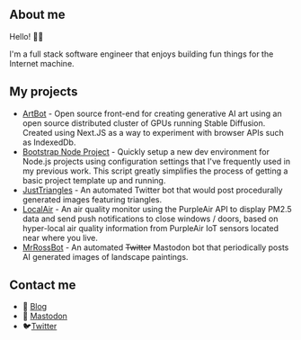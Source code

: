 ## About me

Hello! 👋🏻

I'm a full stack software engineer that enjoys building fun things for the Internet machine.

## My projects

* [ArtBot](https://tinybots.net/arbot) - Open source front-end for creating generative AI art using an open source distributed cluster of GPUs running Stable Diffusion. Created using Next.JS as a way to experiment with browser APIs such as IndexedDb.
* [Bootstrap Node Project](https://github.com/daveschumaker/bootstrap-node-project) - Quickly setup a new dev environment for Node.js projects using configuration settings that I've frequently used in my previous work. This script greatly simplifies the process of getting a basic project template up and running.
* [JustTriangles](https://twitter.com/justtriangles) - An automated Twitter bot that would post procedurally generated images featuring triangles.
* [LocalAir](https://github.com/daveschumaker/local-air) - An air quality monitor using the PurpleAir API to display PM2.5 data and send push notifications to close windows / doors, based on hyper-local air quality information from PurpleAir IoT sensors located near where you live.
* [MrRossBot](https://botsin.space/@MrRossBot) - An automated ~~Twitter~~ Mastodon bot that periodically posts AI generated images of landscape paintings.

## Contact me

* 📝 [Blog](https://dave.ly)
* 🐘 [Mastodon](https://mastodon.world/@davely)
* 🐦[Twitter](https://twitter.com/davely)
<!--
**daveschumaker/daveschumaker** is a ✨ _special_ ✨ repository because its `README.md` (this file) appears on your GitHub profile.

Here are some ideas to get you started:

- 🔭 I’m currently working on ...
- 🌱 I’m currently learning ...
- 👯 I’m looking to collaborate on ...
- 🤔 I’m looking for help with ...
- 💬 Ask me about ...
- 📫 How to reach me: ...
- 😄 Pronouns: ...
- ⚡ Fun fact: ...
-->
